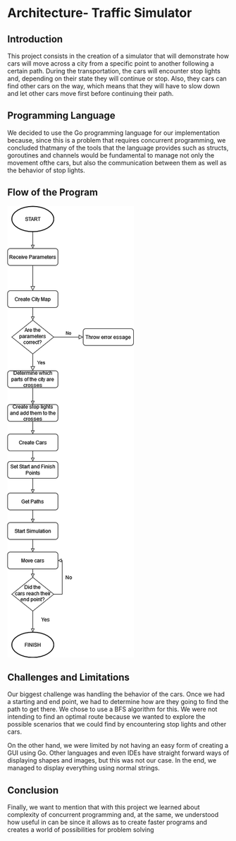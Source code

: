 
Architecture- Traffic Simulator
====================================

Introduction
----------------------
This project consists in the creation of a simulator that will demonstrate how cars will move across a city
from a specific point to another following a certain path. During the transportation, the cars will encounter
stop lights and, depending on their state they will continue or stop. Also, they cars can find other cars on
the way, which means that they will have to slow down and let other cars move first before continuing their path.

Programming Language
----------------------
We decided to use the Go programming language for our implementation because, since this is a problem that requires 
concurrent programming, we concluded thatmany of the tools that the language provides such as structs, goroutines and 
channels would be fundamental to manage not only the movement ofthe cars, but also the communication between them as well 
as the behavior of stop lights.

Flow of the Program
----------------------
![City Traffic](flowchart-city-traffic.png)

Challenges and Limitations
----------------------
Our biggest challenge was handling the behavior of the cars. Once we had a starting and end point, we had to determine how are 
they going to find the path to get there. We chose to use a BFS algorithm for this. We were not intending to find an optimal
route because we wanted to explore the possible scenarios that we could find by encountering stop lights and other cars. 

On the other hand, we were limited by not having an easy form of creating a GUI using Go. Other languages and even IDEs have
straight forward ways of displaying shapes and images, but this was not our case. In the end, we managed to display everything 
using normal strings. 


Conclusion
----------------------
Finally, we want to mention that with this project we learned about complexity of concurrent programming and, at the same, we 
understood how useful in can be since it allows as to create faster programs and creates a world of possibilities for problem solving
